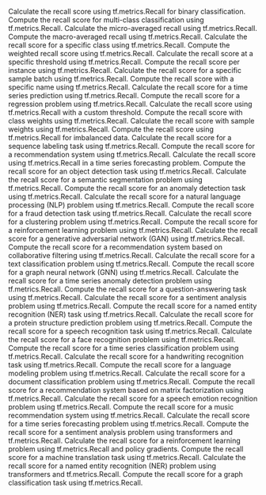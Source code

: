 Calculate the recall score using tf.metrics.Recall for binary classification.
Compute the recall score for multi-class classification using tf.metrics.Recall.
Calculate the micro-averaged recall using tf.metrics.Recall.
Compute the macro-averaged recall using tf.metrics.Recall.
Calculate the recall score for a specific class using tf.metrics.Recall.
Compute the weighted recall score using tf.metrics.Recall.
Calculate the recall score at a specific threshold using tf.metrics.Recall.
Compute the recall score per instance using tf.metrics.Recall.
Calculate the recall score for a specific sample batch using tf.metrics.Recall.
Compute the recall score with a specific name using tf.metrics.Recall.
Calculate the recall score for a time series prediction using tf.metrics.Recall.
Compute the recall score for a regression problem using tf.metrics.Recall.
Calculate the recall score using tf.metrics.Recall with a custom threshold.
Compute the recall score with class weights using tf.metrics.Recall.
Calculate the recall score with sample weights using tf.metrics.Recall.
Compute the recall score using tf.metrics.Recall for imbalanced data.
Calculate the recall score for a sequence labeling task using tf.metrics.Recall.
Compute the recall score for a recommendation system using tf.metrics.Recall.
Calculate the recall score using tf.metrics.Recall in a time series forecasting problem.
Compute the recall score for an object detection task using tf.metrics.Recall.
Calculate the recall score for a semantic segmentation problem using tf.metrics.Recall.
Compute the recall score for an anomaly detection task using tf.metrics.Recall.
Calculate the recall score for a natural language processing (NLP) problem using tf.metrics.Recall.
Compute the recall score for a fraud detection task using tf.metrics.Recall.
Calculate the recall score for a clustering problem using tf.metrics.Recall.
Compute the recall score for a reinforcement learning problem using tf.metrics.Recall.
Calculate the recall score for a generative adversarial network (GAN) using tf.metrics.Recall.
Compute the recall score for a recommendation system based on collaborative filtering using tf.metrics.Recall.
Calculate the recall score for a text classification problem using tf.metrics.Recall.
Compute the recall score for a graph neural network (GNN) using tf.metrics.Recall.
Calculate the recall score for a time series anomaly detection problem using tf.metrics.Recall.
Compute the recall score for a question-answering task using tf.metrics.Recall.
Calculate the recall score for a sentiment analysis problem using tf.metrics.Recall.
Compute the recall score for a named entity recognition (NER) task using tf.metrics.Recall.
Calculate the recall score for a protein structure prediction problem using tf.metrics.Recall.
Compute the recall score for a speech recognition task using tf.metrics.Recall.
Calculate the recall score for a face recognition problem using tf.metrics.Recall.
Compute the recall score for a time series classification problem using tf.metrics.Recall.
Calculate the recall score for a handwriting recognition task using tf.metrics.Recall.
Compute the recall score for a language modeling problem using tf.metrics.Recall.
Calculate the recall score for a document classification problem using tf.metrics.Recall.
Compute the recall score for a recommendation system based on matrix factorization using tf.metrics.Recall.
Calculate the recall score for a speech emotion recognition problem using tf.metrics.Recall.
Compute the recall score for a music recommendation system using tf.metrics.Recall.
Calculate the recall score for a time series forecasting problem using tf.metrics.Recall.
Compute the recall score for a sentiment analysis problem using transformers and tf.metrics.Recall.
Calculate the recall score for a reinforcement learning problem using tf.metrics.Recall and policy gradients.
Compute the recall score for a machine translation task using tf.metrics.Recall.
Calculate the recall score for a named entity recognition (NER) problem using transformers and tf.metrics.Recall.
Compute the recall score for a graph classification task using tf.metrics.Recall.